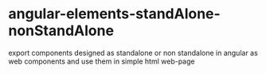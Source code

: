 # angular-elements-standAlone-nonStandAlone
export components designed as standalone or non standalone in angular as web components and use them in simple html web-page
